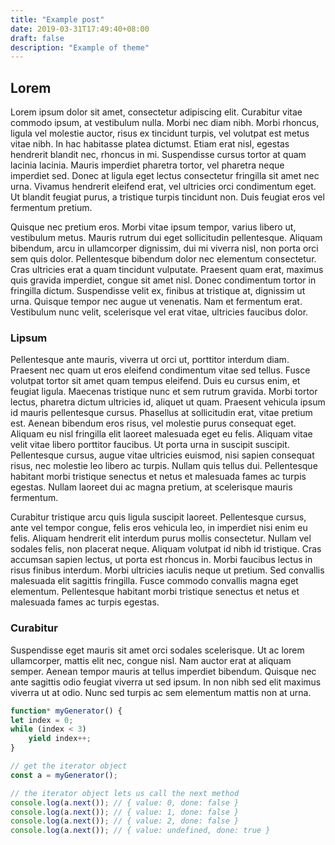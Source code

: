 ```yaml
---
title: "Example post"
date: 2019-03-31T17:49:40+08:00
draft: false
description: "Example of theme"
---
```


## Lorem

Lorem ipsum dolor sit amet, consectetur adipiscing elit. Curabitur vitae commodo ipsum, at vestibulum nulla. Morbi nec diam nibh. Morbi rhoncus, ligula vel molestie auctor, risus ex tincidunt turpis, vel volutpat est metus vitae nibh. In hac habitasse platea dictumst. Etiam erat nisl, egestas hendrerit blandit nec, rhoncus in mi. Suspendisse cursus tortor at quam lacinia lacinia. Mauris imperdiet pharetra tortor, vel pharetra neque imperdiet sed. Donec at ligula eget lectus consectetur fringilla sit amet nec urna. Vivamus hendrerit eleifend erat, vel ultricies orci condimentum eget. Ut blandit feugiat purus, a tristique turpis tincidunt non. Duis feugiat eros vel fermentum pretium.

Quisque nec pretium eros. Morbi vitae ipsum tempor, varius libero ut, vestibulum metus. Mauris rutrum dui eget sollicitudin pellentesque. Aliquam bibendum, arcu in ullamcorper dignissim, dui mi viverra nisl, non porta orci sem quis dolor. Pellentesque bibendum dolor nec elementum consectetur. Cras ultricies erat a quam tincidunt vulputate. Praesent quam erat, maximus quis gravida imperdiet, congue sit amet nisl. Donec condimentum tortor in fringilla dictum. Suspendisse velit ex, finibus at tristique at, dignissim ut urna. Quisque tempor nec augue ut venenatis. Nam et fermentum erat. Vestibulum nunc velit, scelerisque vel erat vitae, ultricies faucibus dolor.

### Lipsum

Pellentesque ante mauris, viverra ut orci ut, porttitor interdum diam. Praesent nec quam ut eros eleifend condimentum vitae sed tellus. Fusce volutpat tortor sit amet quam tempus eleifend. Duis eu cursus enim, et feugiat ligula. Maecenas tristique nunc et sem rutrum gravida. Morbi tortor lectus, pharetra dictum ultricies id, aliquet ut quam. Praesent vehicula ipsum id mauris pellentesque cursus. Phasellus at sollicitudin erat, vitae pretium est. Aenean bibendum eros risus, vel molestie purus consequat eget. Aliquam eu nisl fringilla elit laoreet malesuada eget eu felis. Aliquam vitae velit vitae libero porttitor faucibus. Ut porta urna in suscipit suscipit. Pellentesque cursus, augue vitae ultricies euismod, nisi sapien consequat risus, nec molestie leo libero ac turpis. Nullam quis tellus dui. Pellentesque habitant morbi tristique senectus et netus et malesuada fames ac turpis egestas. Nullam laoreet dui ac magna pretium, at scelerisque mauris fermentum.

Curabitur tristique arcu quis ligula suscipit laoreet. Pellentesque cursus, ante vel tempor congue, felis eros vehicula leo, in imperdiet nisi enim eu felis. Aliquam hendrerit elit interdum purus mollis consectetur. Nullam vel sodales felis, non placerat neque. Aliquam volutpat id nibh id tristique. Cras accumsan sapien lectus, ut porta est rhoncus in. Morbi faucibus lectus in risus finibus interdum. Morbi ultricies iaculis neque ut pretium. Sed convallis malesuada elit sagittis fringilla. Fusce commodo convallis magna eget elementum. Pellentesque habitant morbi tristique senectus et netus et malesuada fames ac turpis egestas.

### Curabitur

Suspendisse eget mauris sit amet orci sodales scelerisque. Ut ac lorem ullamcorper, mattis elit nec, congue nisl. Nam auctor erat at aliquam semper. Aenean tempor mauris at tellus imperdiet bibendum. Quisque nec ante sagittis odio feugiat viverra ut sed ipsum. In non nibh sed elit maximus viverra ut at odio. Nunc sed turpis ac sem elementum mattis non at urna.


```js
function* myGenerator() {
let index = 0;
while (index < 3)
    yield index++;
}

// get the iterator object
const a = myGenerator();

// the iterator object lets us call the next method
console.log(a.next()); // { value: 0, done: false }
console.log(a.next()); // { value: 1, done: false }
console.log(a.next()); // { value: 2, done: false }
console.log(a.next()); // { value: undefined, done: true }
```
